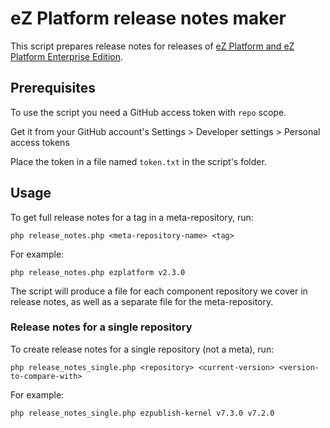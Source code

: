 # eZ Platform release notes maker

This script prepares release notes for releases of [eZ Platform and eZ Platform Enterprise Edition](ezplatform.com).

## Prerequisites

To use the script you need a GitHub access token with `repo` scope.

Get it from your GitHub account's Settings > Developer settings > Personal access tokens

Place the token in a file named `token.txt` in the script's folder.

## Usage

To get full release notes for a tag in a meta-repository, run:

`php release_notes.php <meta-repository-name> <tag>`

For example:

`php release_notes.php ezplatform v2.3.0`

The script will produce a file for each component repository we cover in release notes,
as well as a separate file for the meta-repository.

### Release notes for a single repository

To create release notes for a single repository (not a meta), run:

`php release_notes_single.php <repository> <current-version> <version-to-compare-with>`

For example:

`php release_notes_single.php ezpublish-kernel v7.3.0 v7.2.0`
